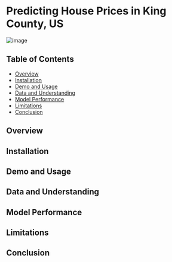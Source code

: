# Predicting House Prices in King County, US
![image](https://upload.wikimedia.org/wikipedia/commons/b/bc/Seattle_-_King_County_Courthouse_and_King_County_Administration_Building_01.jpg)

## Table of Contents
- <a href="#overview">Overview</a>
- <a href="#installation">Installation</a>
- <a href="#demo-and-usage">Demo and Usage</a>
- <a href="#data-and-understanding">Data and Understanding</a>
- <a href="#model-performance">Model Performance</a>
- <a href="#limitations">Limitations</a>
- <a href="#conclusion">Conclusion</a>

## Overview

## Installation

## Demo and Usage

## Data and Understanding

## Model Performance

## Limitations

## Conclusion




